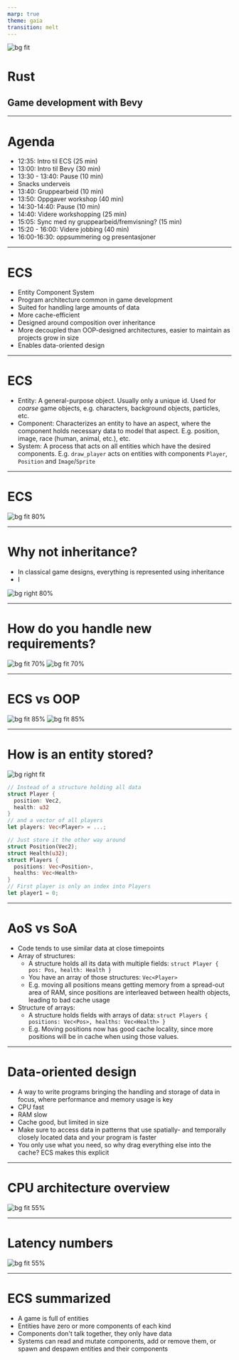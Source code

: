 ```yaml
---
marp: true
theme: gaia
transition: melt
---
```


<!-- _class: lead -->

![bg fit](rust-logo.png)

<!-- _color: orange -->
<!-- _footer: By Isak  -->

# Rust

## Game development with Bevy

---

<!-- paginate: true -->

# Agenda

<style scoped>
section {
    font-size: 1.9rem;
}
</style>

- 12:35: Intro til ECS (25 min)
- 13:00: Intro til Bevy (30 min)
- 13:30 - 13:40: Pause (10 min)
- Snacks underveis
- 13:40: Gruppearbeid (10 min)
- 13:50: Oppgaver workshop (40 min)
- 14:30-14:40: Pause (10 min)
- 14:40: Videre workshopping (25 min)
- 15:05: Sync med ny gruppearbeid/fremvisning? (15 min)
- 15:20 - 16:00: Videre jobbing (40 min)
- 16:00-16:30: oppsummering og presentasjoner

---

<!-- _footer: ECS presentation content inspired/borrowed from Peder Voldnes Langdal  -->

# ECS

- Entity Component System
- Program architecture common in game development
- Suited for handling large amounts of data
- More cache-efficient
- Designed around composition over inheritance
- More decoupled than OOP-designed architectures, easier to maintain as projects grow in size
- Enables data-oriented design

---

# ECS

- Entity: A general-purpose object. Usually only a unique id. Used for _coarse_ game objects, e.g. characters, background objects, particles, etc.
- Component: Characterizes an entity to have an aspect, where the component holds necessary data to model that aspect. E.g. position, image, race (human, animal, etc.), etc.
- System: A process that acts on all entities which have the desired components. E.g. `draw_player` acts on entities with components `Player`, `Position` and `Image`/`Sprite`

---

# ECS

![bg fit 80%](./presentation-images/ecs.png)

---

# Why not inheritance?

- In classical game designs, everything is represented using inheritance
- I

![bg right 80%](./presentation-images/inheritance-based-arch.png)

---

# How do you handle new requirements?

![bg fit 70%](./presentation-images/inheritance-based-arch.png)
![bg fit 70%](./presentation-images/inheritance-based-arch-2.png)

<!-- _footer: Images source https://medium.com/ingeniouslysimple/entities-components-and-systems-89c31464240d -->

---

# ECS vs OOP

![bg fit 85%](./presentation-images/inheritance-based-arch.png)
![bg fit 85%](./presentation-images/ecs-example.png)

---

# How is an entity stored?

![bg right fit](./presentation-images/entities-layout.png)

```rust
// Instead of a structure holding all data
struct Player {
  position: Vec2,
  health: u32
}
// and a vector of all players
let players: Vec<Player> = ...;

// Just store it the other way around
struct Position(Vec2);
struct Health(u32);
struct Players {
  positions: Vec<Position>,
  healths: Vec<Health>
}
// First player is only an index into Players
let player1 = 0;
```

---

# AoS vs SoA

<style scoped>
section {
    font-size: 1.7rem;
}
</style>

- Code tends to use similar data at close timepoints
- Array of structures:
  - A structure holds all its data with multiple fields: `struct Player { pos: Pos, health: Health }`
  - You have an array of those structures: `Vec<Player>`
  - E.g. moving all positions means getting memory from a spread-out area of RAM, since positions are interleaved between health objects, leading to bad cache usage
- Structure of arrays:
  - A structure holds fields with arrays of data: `struct Players { positions: Vec<Pos>, healths: Vec<Health> }`
  - E.g. Moving positions now has good cache locality, since more positions will be in cache when using those values.

---

# Data-oriented design

- A way to write programs bringing the handling and storage of data in focus, where performance and memory usage is key
- CPU fast
- RAM slow
- Cache good, but limited in size
- Make sure to access data in patterns that use spatially- and temporally closely located data and your program is faster
- You only use what you need, so why drag everything else into the cache? ECS makes this explicit

---

# CPU architecture overview

![bg fit 55%](./presentation-images/cpu-arch.gif)

---

# Latency numbers

<!-- _footer: Peter Norvig, 2009, http://norvig.com/21-days.html#answers -->

![bg fit 55%](./presentation-images/cpu-latencies.png)

---

# ECS summarized

- A game is full of entities
- Entities have zero or more components of each kind
- Components don't talk together, they only have data
- Systems can read and mutate components, add or remove them, or spawn and despawn entities and their components

